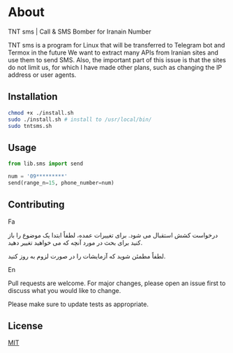 # About
TNT sms |  Call &amp; SMS Bomber for Iranain Number

TNT sms is a program for Linux that will be transferred to Telegram bot and Termox in the future
We want to extract many APIs from Iranian sites and use them to send SMS. Also, the important part of this issue is that the sites do not limit us, for which I have made other plans, such as changing the IP address or user agents.

## Installation

```bash
chmod +x ./install.sh
sudo ./install.sh # install to /usr/local/bin/
sudo tntsms.sh
```

## Usage

```python
from lib.sms import send

num = '09*********'
send(range_n=15, phone_number=num)
```

## Contributing

Fa

درخواست کشش استقبال می شود. برای تغییرات عمده، لطفاً ابتدا یک موضوع را باز کنید
برای بحث در مورد آنچه که می خواهید تغییر دهید.

لطفاً مطمئن شوید که آزمایشات را در صورت لزوم به روز کنید.

En

Pull requests are welcome. For major changes, please open an issue first
to discuss what you would like to change.

Please make sure to update tests as appropriate.

## License

[MIT](https://choosealicense.com/licenses/mit/)
